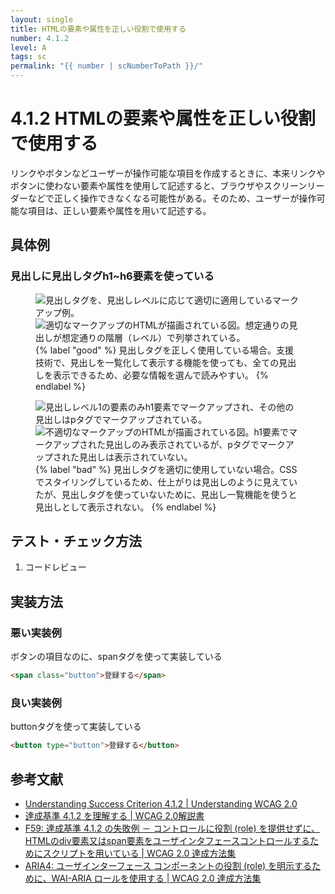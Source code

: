 ```yaml
---
layout: single
title: HTMLの要素や属性を正しい役割で使用する
number: 4.1.2
level: A
tags: sc
permalink: "{{ number | scNumberToPath }}/"
---
```


# 4.1.2 HTMLの要素や属性を正しい役割で使用する

リンクやボタンなどユーザーが操作可能な項目を作成するときに、本来リンクやボタンに使わない要素や属性を使用して記述すると、ブラウザやスクリーンリーダーなどで正しく操作できなくなる可能性がある。そのため、ユーザーが操作可能な項目は、正しい要素や属性を用いて記述する。

## 具体例

### 見出しに見出しタグh1~h6要素を使っている

<figure>
<figcaption>
<div class="FigureMulti">
<img src="/img/4/1/2/4.1.2_ok_1.svg" alt="見出しタグを、見出しレベルに応じて適切に適用しているマークアップ例。">
<img src="/img/4/1/2/4.1.2_ok_2.svg" alt="適切なマークアップのHTMLが描画されている図。想定通りの見出しが想定通りの階層（レベル）で列挙されている。">
</div>
{% label "good" %}
見出しタグを正しく使用している場合。支援技術で、見出しを一覧化して表示する機能を使っても、全ての見出しを表示できるため、必要な情報を選んで読みやすい。
{% endlabel %}
</figcaption>
</figure>

<figure>
<div class="FigureMulti">
<img src="/img/4/1/2/4.1.2_ng_1.svg" alt="見出しレベル1の要素のみh1要素でマークアップされ、その他の見出しはpタグでマークアップされている。">
<img src="/img/4/1/2/4.1.2_ng_2.svg" alt="不適切なマークアップのHTMLが描画されている図。h1要素でマークアップされた見出しのみ表示されているが、pタグでマークアップされた見出しは表示されていない。">
</div>
<figcaption>
{% label "bad" %}
見出しタグを適切に使用していない場合。CSSでスタイリングしているため、仕上がりは見出しのように見えていたが、見出しタグを使っていないために、見出し一覧機能を使うと見出しとして表示されない。
{% endlabel %}
</figcaption>
</figure>

## テスト・チェック方法

1. コードレビュー

## 実装方法

### 悪い実装例

ボタンの項目なのに、spanタグを使って実装している

```html
<span class="button">登録する</span>
```

### 良い実装例

buttonタグを使って実装している

```html
<button type="button">登録する</button>
```

## 参考文献

- [Understanding Success Criterion 4.1.2 | Understanding WCAG 2.0](https://www.w3.org/TR/UNDERSTANDING-WCAG20/ensure-compat-rsv.html)
- [達成基準 4.1.2 を理解する | WCAG 2.0解説書](https://waic.jp/docs/UNDERSTANDING-WCAG20/ensure-compat-rsv.html)
- [F59: 達成基準 4.1.2 の失敗例 － コントロールに役割 (role) を提供せずに、HTMLのdiv要素又はspan要素をユーザインタフェースコントロールするためにスクリプトを用いている | WCAG 2.0 達成方法集](https://waic.jp/docs/WCAG-TECHS/F59.html)
- [ARIA4: ユーザインターフェース コンポーネントの役割 (role) を明示するために、WAI-ARIA ロールを使用する | WCAG 2.0 達成方法集](https://waic.jp/docs/WCAG-TECHS/ARIA4.html)

